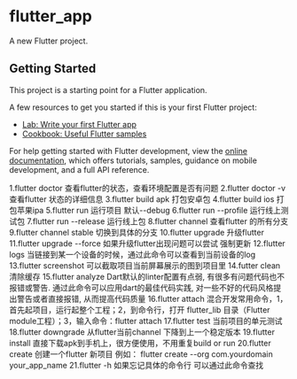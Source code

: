 # flutter_app

A new Flutter project.

## Getting Started

This project is a starting point for a Flutter application.

A few resources to get you started if this is your first Flutter project:

- [Lab: Write your first Flutter app](https://docs.flutter.dev/get-started/codelab)
- [Cookbook: Useful Flutter samples](https://docs.flutter.dev/cookbook)

For help getting started with Flutter development, view the
[online documentation](https://docs.flutter.dev/), which offers tutorials,
samples, guidance on mobile development, and a full API reference.



1.flutter doctor 查看flutter的状态，查看环境配置是否有问题
2.flutter doctor -v 查看flutter 状态的详细信息
3.flutter build apk 打包安卓包
4.flutter build ios 打包苹果ipa
5.flutter run 运行项目 默认--debug
6.flutter run --profile 运行线上测试包
7.flutter run --release 运行线上包
8.flutter channel 查看flutter 的所有分支
9.flutter channel stable 切换到具体的分支
10.flutter upgrade 升级flutter
11.flutter upgrade --force 如果升级flutter出现问题可以尝试 强制更新
12.flutter logs 当链接到某一个设备的时候，通过此命令可以查看到当前设备的log
13.flutter screenshot 可以截取项目当前屏幕展示的图到项目里
14.futter clean 清除缓存
15.flutter analyze Dart默认的linter配置有点弱, 有很多有问题代码也不报错或警告. 通过此命令可以应用dart的最佳代码实践, 对一些不好的代码风格提出警告或者直接报错, 从而提高代码质量
16.flutter attach 混合开发常用命令，1，首先起项目，运行起整个工程；2，到命令行，打开 flutter_lib 目录（Flutter module工程）；3，输入命令：flutter attach
17.flutter test 当前项目的单元测试
18.flutter downgrade 从flutter当前channel 下降到上一个稳定版本
19.flutter install 直接下载apk到手机上，很方便使用，不用重复build or run
20.flutter create 创建一个flutter 新项目 例如：
    flutter create --org com.yourdomain your_app_name
21.flutter -h 如果忘记具体的命令行 可以通过此命令查找

